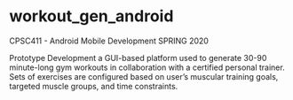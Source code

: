 # workout_gen_android

CPSC411 - Android Mobile Development SPRING 2020

Prototype Development a GUI-based platform used to generate 30-90 minute-long gym workouts in collaboration with a certified personal trainer. Sets of exercises are configured based on user’s muscular training goals, targeted muscle groups, and time constraints.
